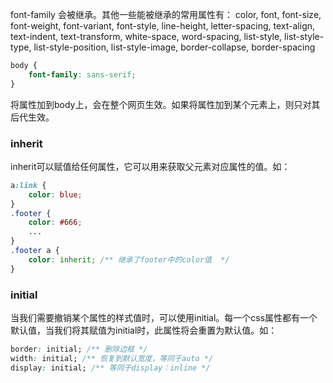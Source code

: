 font-family 会被继承。其他一些能被继承的常用属性有：
color, font, font-size, font-weight, font-variant, font-style, line-height, letter-spacing, text-align, text-indent, text-transform, white-space, word-spacing, 
list-style, list-style-type, list-style-position, list-style-image, border-collapse, border-spacing

```css
body {
    font-family: sans-serif;
}
```

将属性加到body上，会在整个网页生效。如果将属性加到某个元素上，则只对其后代生效。

### inherit

inherit可以赋值给任何属性，它可以用来获取父元素对应属性的值。如：

```css
a:link {
    color: blue;
}
.footer {
    color: #666;
    ...
}
.footer a {
    color: inherit; /** 继承了footer中的color值  */
}
```

### initial

当我们需要撤销某个属性的样式值时，可以使用initial。每一个css属性都有一个默认值，当我们将其赋值为initial时，此属性将会重置为默认值。如：

```css
border: initial; /** 删除边框 */
width: initial; /** 恢复到默认宽度，等同于auto */
display: initial; /** 等同于display：inline */
```

